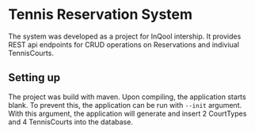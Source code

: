 # Tennis Reservation System
The system was developed as a project for InQool intership. It provides
REST api endpoints for CRUD operations on Reservations and indiviual TennisCourts.
## Setting up
The project was build with maven. Upon compiling, the application starts blank.
To prevent this, the application can be run with `--init` argument. With this argument, the application will generate and insert 2 CourtTypes and 4 TennisCourts into the database.